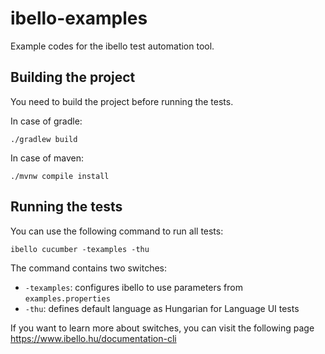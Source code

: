 # ibello-examples
Example codes for the ibello test automation tool.

## Building the project
You need to build the project before running the tests.  

In case of gradle: 
```shell 
./gradlew build
```  
In case of maven:

```shell
./mvnw compile install
```  

## Running the tests
You can use the following command to run all tests:
```shell
ibello cucumber -texamples -thu
```
The command contains two switches:  
* `-texamples`: configures ibello to use parameters from `examples.properties`
* `-thu`: defines default language as Hungarian for Language UI tests 

If you want to learn more about switches, you can visit the following page https://www.ibello.hu/documentation-cli